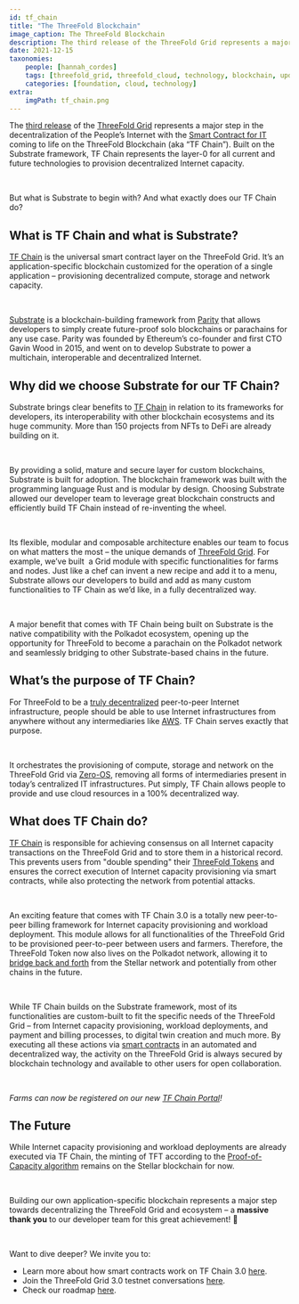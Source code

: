 ```yaml
---
id: tf_chain
title: "The ThreeFold Blockchain"
image_caption: The ThreeFold Blockchain
description: The third release of the ThreeFold Grid represents a major step in the decentralization of the People’s Internet with the Smart Contract for IT coming to life on the ThreeFold Blockchain (aka “TF Chain”).
date: 2021-12-15
taxonomies:
    people: [hannah_cordes]
    tags: [threefold_grid, threefold_cloud, technology, blockchain, update]
    categories: [foundation, cloud, technology]
extra:
    imgPath: tf_chain.png
---
```


The [third release](https://forum.threefold.io/t/what-is-new-in-tfgrid-3-0/1133/1) of the [ThreeFold Grid](https://library.threefold.me/info/threefold#/technology/threefold__threefold_grid) represents a major step in the decentralization of the People’s Internet with the [Smart Contract for IT](https://library.threefold.me/info/threefold#/technology/threefold__smartcontract_tfgrid3) coming to life on the ThreeFold Blockchain (aka “TF Chain”). Built on the Substrate framework, TF Chain represents the layer-0 for all current and future technologies to provision decentralized Internet capacity. 

<br/>

But what is Substrate to begin with? And what exactly does our TF Chain do?

## What is TF Chain and what is Substrate?

[TF Chain](https://library.threefold.me/info/threefold#/technology/threefold__tfchain) is the universal smart contract layer on the ThreeFold Grid. It’s an application-specific blockchain customized for the operation of a single application – provisioning decentralized compute, storage and network capacity. 

<br/>

[Substrate](https://substrate.io/) is a blockchain-building framework from [Parity](https://www.parity.io/) that allows developers to simply create future-proof solo blockchains or parachains for any use case. Parity was founded by Ethereum’s co-founder and first CTO Gavin Wood in 2015, and went on to develop Substrate to power a multichain, interoperable and decentralized Internet.

## Why did we choose Substrate for our TF Chain?

Substrate brings clear benefits to [TF Chain](https://threefold.io/tech/tf-chain) in relation to its frameworks for developers, its interoperability with other blockchain ecosystems and its huge community. More than 150 projects from NFTs to DeFi are already building on it.  

<br/>

By providing a solid, mature and secure layer for custom blockchains, Substrate is built for adoption. The blockchain framework was built with the programming language Rust and is modular by design. Choosing Substrate allowed our developer team to leverage great blockchain constructs and efficiently build TF Chain instead of re-inventing the wheel. 

<br/>

Its flexible, modular and composable architecture enables our team to focus on what matters the most – the unique demands of [ThreeFold Grid](https://threefold.io/grid). For example, we’ve built  a Grid module with specific functionalities for farms and nodes. Just like a chef can invent a new recipe and add it to a menu, Substrate allows our developers to build and add as many custom functionalities to TF Chain as we’d like, in a fully decentralized way. 

<br/>

A major benefit that comes with TF Chain being built on Substrate is the native compatibility with the Polkadot ecosystem, opening up the opportunity for ThreeFold to become a parachain on the Polkadot network and seamlessly bridging to other Substrate-based chains in the future.

## What’s the purpose of TF Chain?

For ThreeFold to be a [truly decentralized](https://threefold.io/blog/quest_decentralize_internet/) peer-to-peer Internet infrastructure, people should be able to use Internet infrastructures from anywhere without any intermediaries like [AWS](https://threefold.io/blog/threefold_cloud_vs_centralized_providers_like_aws_azure/). TF Chain serves exactly that purpose. 

<br/>

It orchestrates the provisioning of compute, storage and network on the ThreeFold Grid via [Zero-OS](https://library.threefold.me/info/threefold#/technology/threefold__zos), removing all forms of intermediaries present in today’s centralized IT infrastructures. Put simply, TF Chain allows people to provide and use cloud resources in a 100% decentralized way. 

## What does TF Chain do?

[TF Chain](https://library.threefold.me/info/threefold#/threefold__tfchain) is responsible for achieving consensus on all Internet capacity transactions on the ThreeFold Grid and to store them in a historical record. This prevents users from "double spending" their [ThreeFold Tokens](https://threefold.io/tft) and ensures the correct execution of Internet capacity provisioning via smart contracts, while also protecting the network from potential attacks. 

<br/>

An exciting feature that comes with TF Chain 3.0 is a totally new peer-to-peer billing framework for Internet capacity provisioning and workload deployment. This module allows for all functionalities of the ThreeFold Grid to be provisioned peer-to-peer between users and farmers. Therefore, the ThreeFold Token now also lives on the Polkadot network, allowing it to [bridge back and forth](https://threefold.io/blog/bridges_connecting_threefold_ecosystem/) from the Stellar network and potentially from other chains in the future.

<br/>

While TF Chain builds on the Substrate framework, most of its functionalities are custom-built to fit the specific needs of the ThreeFold Grid – from Internet capacity provisioning, workload deployments, and payment and billing processes, to digital twin creation and much more. By executing all these actions via [smart contracts](https://threefold.io/tech/smart-contract) in an automated and decentralized way, the activity on the ThreeFold Grid is always secured by blockchain technology and available to other users for open collaboration. 

<br/>

*Farms can now be registered on our new [TF Chain Portal](https://threefold.io/blog/tech_update_admin_portal/)!*

## The Future

While Internet capacity provisioning and workload deployments are already executed via TF Chain, the minting of TFT according to the [Proof-of-Capacity algorithm](https://library.threefold.me/info/threefold#/tfgrid/farming/threefold__proof_of_capacity) remains on the Stellar blockchain for now.

<br/>

Building our own application-specific blockchain represents a major step towards decentralizing the ThreeFold Grid and ecosystem – a **massive thank you** to our developer team for this great achievement! 🙏

<br/>

Want to dive deeper? We invite you to:
* Learn more about how smart contracts work on TF Chain 3.0 [here](https://library.threefold.me/info/threefold#/technology/threefold__smartcontract_tfgrid3).
* Join the ThreeFold Grid 3.0 testnet conversations [here](https://t.me/joinchat/BwOvOxxgK59GmRoZ2_sM0w).
* Check our roadmap [here](https://forum.threefold.io/t/internal-roadmap-3-5-3-6-3-x/2928?u=hannahcordes).
